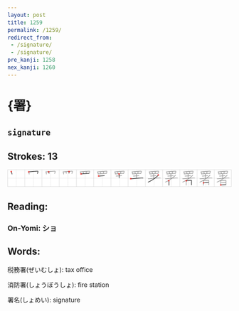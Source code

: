 ```yaml
---
layout: post
title: 1259
permalink: /1259/
redirect_from:
 - /signature/
 - /signature/
pre_kanji: 1258
nex_kanji: 1260
---
```


# {署}

## `signature`

## Strokes: 13

<div class="stroke"><img src="../images/E7BDB2.png" /></div>

## Reading:

### On-Yomi: ショ

## Words:

税務署(ぜいむしょ): tax office

消防署(しょうぼうしょ): fire station

署名(しょめい): signature
